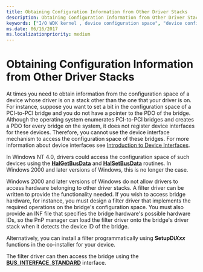 ```yaml
---
title: Obtaining Configuration Information from Other Driver Stacks
description: Obtaining Configuration Information from Other Driver Stacks
keywords: ["I/O WDK kernel , device configuration space", "device configuration space WDK I/O", "configuration space WDK I/O", "space WDK I/O", "driver stacks WDK configuration info", "BUS_INTERFACE_STANDARD"]
ms.date: 06/16/2017
ms.localizationpriority: medium
---
```


# Obtaining Configuration Information from Other Driver Stacks





At times you need to obtain information from the configuration space of a device whose driver is on a stack other than the one that your driver is on. For instance, suppose you want to set a bit in the configuration space of a PCI-to-PCI bridge and you do not have a pointer to the PDO of the bridge. Although the operating system enumerates PCI-to-PCI bridges and creates a PDO for every bridge on the system, it does not register device interfaces for these devices. Therefore, you cannot use the device interface mechanism to access the configuration space of these bridges. For more information about device interfaces see [Introduction to Device Interfaces](../install/overview-of-device-interface-classes.md).

In Windows NT 4.0, drivers could access the configuration space of such devices using the [**HalGetBusData**](/previous-versions/windows/hardware/drivers/ff546644(v=vs.85)) and [**HalSetBusData**](/previous-versions/windows/hardware/drivers/ff546644(v=vs.85)) routines. In Windows 2000 and later versions of Windows, this is no longer the case.

Windows 2000 and later versions of Windows do not allow drivers to access hardware belonging to other driver stacks. A filter driver can be written to provide the functionality needed. If you wish to access bridge hardware, for instance, you must design a filter driver that implements the required operations on the bridge's configuration space. You must also provide an INF file that specifies the bridge hardware's possible hardware IDs, so the PnP manager can load the filter driver onto the bridge's driver stack when it detects the device ID of the bridge.

Alternatively, you can install a filter programmatically using **SetupDi<em>Xxx</em>** functions in the co-installer for your device.

The filter driver can then access the bridge using the [**BUS\_INTERFACE\_STANDARD**](/windows-hardware/drivers/ddi/wdm/ns-wdm-_bus_interface_standard) interface.

 

